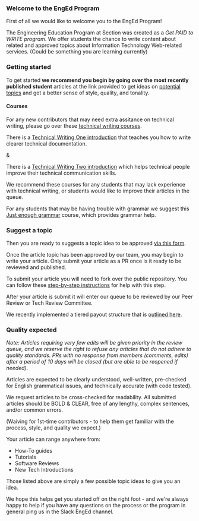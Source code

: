 ### Welcome to the EngEd Program
First of all we would like to welcome you to the EngEd Program!

The Engineering Education Program at Section was created as a *Get PAID to WRITE program*.
We offer students the chance to write content about related and approved topics about Information Technology Web-related services. (Could be something you are learning currently)

### Getting started
To get started **we recommend you begin by going over the most recently published student** articles at the link provided to get ideas on [potential topics](https://www.section.io/engineering-education/) and get a better sense of style, quality, and tonality.

#### Courses 
For any new contributors that may need extra assitance on technical writing, please go over these [technical writing courses](https://developers.google.com/tech-writing/overview). 

There is a [Technical Writing One introduction](https://developers.google.com/tech-writing/one) that teaches you how to write clearer technical documentation.

&

There is a [Technical Writing Two introduction](https://developers.google.com/tech-writing/two) which helps technical people improve their technical communication skills.

We recommend these courses for any students that may lack experience with technical writing, or students would like to improve their articles in the queue.

For any students that may be having trouble with grammar we suggest this [Just enough grammar](https://developers.google.com/tech-writing/one/just-enough-grammar) course, which provides grammar help.

### Suggest a topic
Then you are ready to suggests a topic idea to be approved [via this form](https://github.com/section-io/engineering-education/issues/new?assignees=&labels=topic+suggestion&template=enged-content-idea-suggestion.md&title=).

Once the article topic has been approved by our team, you may begin to write your article. Only submit your article as a PR once is it ready to be reviewed and published.

To submit your article you will need to fork over the public repository. You can follow these [step-by-step instructions](https://github.com/section-io/engineering-education/blob/master/new_contributors/UPLOAD_INSTRUCTIONS.md) for help with this step.

After your article is submit it will enter our queue to be reviewed by our Peer Review or Tech Review Committee.

We recently implemented a tiered payout structure that is [outlined here](https://github.com/section-io/engineering-education/blob/master/new_contributors/CONTRIBUTING.md#review-approval--payment-processes).

### Quality expected
*Note: Articles requiring very few edits will be given priority in the review queue, and we reserve the right to refuse any articles that do not adhere to quality standards. PRs with no response from members (comments, edits) after a period of 10 days will be closed (but are able to be reopened if needed).*

Articles are expected to be clearly understood, well-written, pre-checked for English grammatical issues, and technically accurate (with code tested).

We request articles to be cross-checked for readability. All submitted articles should be BOLD & CLEAR, free of any lengthy, complex sentences, and/or common errors.

(Waiving for 1st-time contributors - to help them get familiar with the process, style, and quality we expect.)

Your article can range anywhere from:
- How-To guides  
- Tutorials  
- Software Reviews  
- New Tech Introductions

Those listed above are simply a few possible topic ideas to give you an idea.

We hope this helps get you started off on the right foot - and we're always happy to help if you have any questions on the process or the program in general ping us in the Slack EngEd channel.
